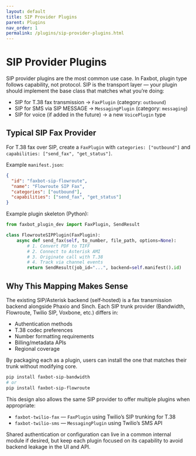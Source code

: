 ```yaml
---
layout: default
title: SIP Provider Plugins
parent: Plugins
nav_order: 1
permalink: /plugins/sip-provider-plugins.html
---
```


# SIP Provider Plugins

SIP provider plugins are the most common use case. In Faxbot, plugin type follows capability, not protocol. SIP is the transport layer — your plugin should implement the base class that matches what you’re doing:

- SIP for T.38 fax transmission → `FaxPlugin` (category: `outbound`)
- SIP for SMS via SIP MESSAGE → `MessagingPlugin` (category: `messaging`)
- SIP for voice (if added in the future) → a new `VoicePlugin` type

## Typical SIP Fax Provider

For T.38 fax over SIP, create a `FaxPlugin` with `categories: ["outbound"]` and `capabilities: ["send_fax", "get_status"]`.

Example `manifest.json`:

```json
{
  "id": "faxbot-sip-flowroute",
  "name": "Flowroute SIP Fax",
  "categories": ["outbound"],
  "capabilities": ["send_fax", "get_status"]
}
```

Example plugin skeleton (Python):

```python
from faxbot_plugin_dev import FaxPlugin, SendResult

class FlowrouteSIPPlugin(FaxPlugin):
    async def send_fax(self, to_number, file_path, options=None):
        # 1. Convert PDF to TIFF
        # 2. Connect to Asterisk AMI
        # 3. Originate call with T.38
        # 4. Track via channel events
        return SendResult(job_id="...", backend=self.manifest().id)
```

## Why This Mapping Makes Sense

The existing SIP/Asterisk backend (self‑hosted) is a fax transmission backend alongside Phaxio and Sinch. Each SIP trunk provider (Bandwidth, Flowroute, Twilio SIP, Voxbone, etc.) differs in:

- Authentication methods
- T.38 codec preferences
- Number formatting requirements
- Billing/metadata APIs
- Regional coverage

By packaging each as a plugin, users can install the one that matches their trunk without modifying core.

```bash
pip install faxbot-sip-bandwidth
# or
pip install faxbot-sip-flowroute
```

This design also allows the same SIP provider to offer multiple plugins when appropriate:

- `faxbot-twilio-fax` — `FaxPlugin` using Twilio’s SIP trunking for T.38
- `faxbot-twilio-sms` — `MessagingPlugin` using Twilio’s SMS API

Shared authentication or configuration can live in a common internal module if desired, but keep each plugin focused on its capability to avoid backend leakage in the UI and API.


